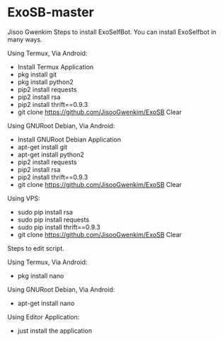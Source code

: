 # ExoSB-master


Jisoo Gwenkim
Steps to install ExoSelfBot.
You can install ExoSelfbot in many ways.

Using Termux, Via Android:
- Install Termux Application
- pkg install git
- pkg install python2
- pip2 install requests
- pip2 install rsa
- pip2 install thrift==0.9.3
- git clone https://github.com/JisooGwenkim/ExoSB
Clear

Using GNURoot Debian, Via Android:
- Install GNURoot Debian Application
- apt-get install git
- apt-get install python2
- pip2 install requests
- pip2 install rsa
- pip2 install thrift==0.9.3
- git clone https://github.com/JisooGwenkim/ExoSB
Clear

Using VPS:
- sudo pip install rsa
- sudo pip install requests
- sudo pip install thrift==0.9.3
- git clone https://github.com/JisooGwenkim/ExoSB
Clear


Steps to edit script.

Using Termux, Via Android:
- pkg install nano

Using GNURoot Debian, Via Android:
- apt-get install nano

Using Editor Application:
- just install the application
